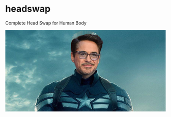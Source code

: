 # headswap
Complete Head Swap for Human Body


![ironman](https://github.com/taruntiwarihp/raw_images/blob/master/text100.png)
